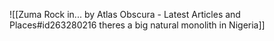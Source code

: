 ![[Zuma Rock in... by Atlas Obscura - Latest Articles and Places#id263280216 theres a big natural monolith in Nigeria]]

